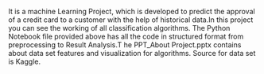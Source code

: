 It is a machine Learning Project, which is developed to predict the approval of a credit card to a customer with the help of historical data.In this project you can see the working of all classification algorithms. The Python Notebook file provided above has all the code in structured format from preprocessing to Result Analysis.T he PPT_About Project.pptx contains about data set features and visualization for algorithms. Source for data set is Kaggle.
